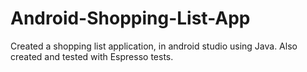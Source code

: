 # Android-Shopping-List-App
Created a shopping list application, in android studio using Java. Also created and tested with Espresso tests.
